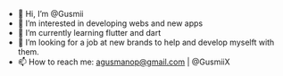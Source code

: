- 👋 Hi, I’m @Gusmii
- 👀 I’m interested in developing webs and new apps
- 🌱 I’m currently learning flutter and dart
- 💞️ I’m looking for a job at new brands to help and develop myselft with them.
- 📫 How to reach me: agusmanop@gmail.com | @GusmiiX
